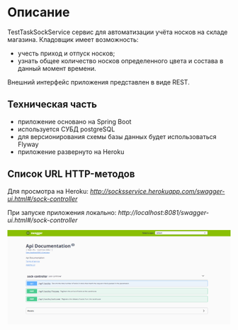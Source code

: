 # Описание

TestTaskSockService сервис для автоматизации учёта носков на складе магазина. Кладовщик имеет возможность:

* учесть приход и отпуск носков;
* узнать общее количество носков определенного цвета и состава в данный момент времени.

Внешний интерфейс приложения представлен в виде REST.
## Техническая часть
* приложение основано на Spring Boot
* используется СУБД postgreSQL
* для версионирования схемы базы данных будет использоваться Flyway
* приложение развернуто на Heroku

## Список URL HTTP-методов

Для просмотра на Heroku: *http://socksservice.herokuapp.com/swagger-ui.html#/sock-controller*  

При запуске приложения локально: *http://localhost:8081/swagger-ui.html#/sock-controller*

![](https://github.com/Aleshawork/TestTaskSockService/blob/master/src/main/resources/api-doc.png)
